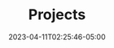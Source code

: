 ---
title: "Projects"
toc: false
date: 2023-04-11T02:25:46-05:00
lastmod: 2023-04-11T02:25:46-05:00
draft: false
related: false
Description: "Robert Boscacci is a data scientist and engineer. He performs \
some contract data engineering projects, but he's looking for a new workplace \
to call home." # Keep to 150-160 chars
keywords:
 - Robert Boscacci
 - Data science
 - Computer Vision
 - NYC
 - New York City
 - Data Engineering
 - Contract
 - Freelance
 - Full-time
---